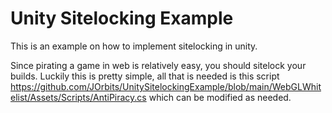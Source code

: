 # Unity Sitelocking Example
This is an example on how to implement sitelocking in unity.


Since pirating a game in web is relatively easy, you should sitelock your builds. Luckily this is pretty simple, all that is needed is this script https://github.com/JOrbits/UnitySitelockingExample/blob/main/WebGLWhitelist/Assets/Scripts/AntiPiracy.cs which can be modified as needed.
